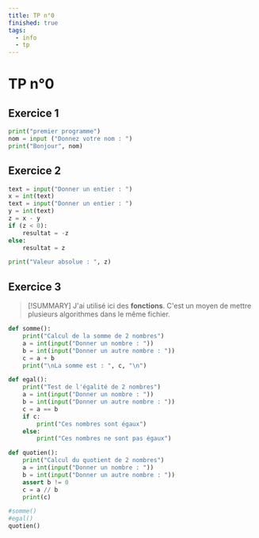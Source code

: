 ```yaml
---
title: TP n°0
finished: true
tags:
  - info
  - tp
---
```


# TP n°0

## Exercice 1

```python [Exercice_1.py]
print("premier programme")
nom = input ("Donnez votre nom : ")
print("Bonjour", nom)
```

## Exercice 2

```python [Exercice_2.py]
text = input("Donner un entier : ")
x = int(text)
text = input("Donner un entier : ")
y = int(text)
z = x - y
if (z < 0):
    resultat = -z
else:
    resultat = z

print("Valeur absolue : ", z)
```

## Exercice 3

> [!SUMMARY]
> J'ai utilisé ici des **fonctions**. C'est un moyen de mettre plusieurs algorithmes dans le même fichier.

```python [Exercice_3.py]
def somme():
    print("Calcul de la somme de 2 nombres")
    a = int(input("Donner un nombre : "))
    b = int(input("Donner un autre nombre : "))
    c = a + b
    print("\nLa somme est : ", c, "\n")

def egal():
    print("Test de l'égalité de 2 nombres")
    a = int(input("Donner un nombre : "))
    b = int(input("Donner un autre nombre : "))
    c = a == b
    if c:
        print("Ces nombres sont égaux")
    else:
        print("Ces nombres ne sont pas égaux")

def quotien():
    print("Calcul du quotient de 2 nombres")
    a = int(input("Donner un nombre : "))
    b = int(input("Donner un autre nombre : "))
    assert b != 0
    c = a // b
    print(c)

#somme()
#egal()
quotien()
```
